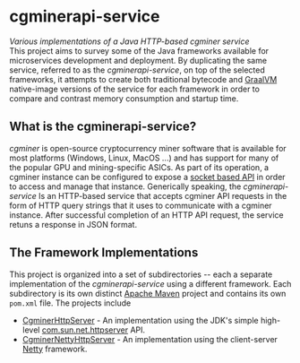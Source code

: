 # cgminerapi-service
*Various implementations of a Java HTTP-based cgminer service*  
This project aims to survey some of the Java frameworks available for microservices development and deployment.  By
duplicating the same service, referred to as the *cgminerapi-service*, on top of the selected frameworks,
it attempts to create both traditional bytecode and [GraalVM](https://www.graalvm.org/) native-image versions
of the service for each framework in order to compare and contrast memory consumption and startup
time.
## What is the cgminerapi-service?
*cgminer* is open-source cryptocurrency miner software that is available for most platforms (Windows, Linux, MacOS ...)
and has support for many of the popular GPU and mining-specific ASICs.  As part of its operation,
a cgminer instance can be configured to expose a
[socket based API](https://github.com/ckolivas/cgminer/blob/v4.10.0/API-README) in order to
access and manage that instance.  Generically speaking, the *cgminerapi-service* Is an HTTP-based service that accepts
cgminer API requests in the form of HTTP query strings that it uses to communicate with a cgminer instance.
After successful completion of an HTTP API request, the service retuns a response in JSON format.
## The Framework Implementations
This project is organized into a set of subdirectories -- each a separate implementation of the *cgminerapi-service*
using a different framework. Each subdirectory is its
own distinct [Apache Maven](https://maven.apache.org/) project and contains its own ```pom.xml``` file.  The projects include
- [CgminerHttpServer](CgminerHttpServer) - An implementation using the JDK's simple high-level [com.sun.net.httpserver](https://docs.oracle.com/javase/8/docs/jre/api/net/httpserver/spec/com/sun/net/httpserver/package-summary.html) API.
- [CgminerNettyHttpServer](CgminerNettyHttpServer) - An implementation using the client-server [Netty](https://netty.io) framework.

